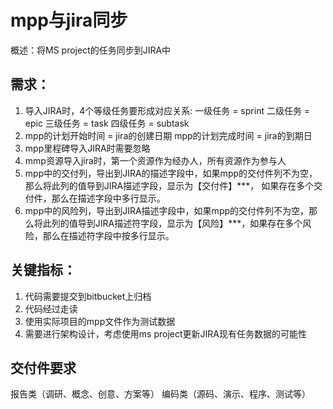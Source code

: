 # mpp与jira同步
概述：将MS project的任务同步到JIRA中
## 需求：
1. 导入JIRA时，4个等级任务要形成对应关系:
一级任务 = sprint
二级任务 = epic
三级任务 = task
四级任务 = subtask
2. mpp的计划开始时间 = jira的创建日期
   mpp的计划完成时间 = jira的到期日
3. mpp里程碑导入JIRA时需要忽略
4. mmp资源导入jira时，第一个资源作为经办人，所有资源作为参与人
5. mpp中的交付列，导出到JIRA的描述字段中，如果mpp的交付件列不为空，那么将此列的值导到JIRA描述字段，显示为【交付件】***，
如果存在多个交付件，那么在描述字段中多行显示。
6. mpp中的风险列，导出到JIRA描述字段中，如果mpp的交付件列不为空，那么将此列的值导到JIRA描述符字段，显示为【风险】***，如果存在多个风险，那么在描述符字段中按多行显示。

## 关键指标：
1. 代码需要提交到bitbucket上归档
2. 代码经过走读
3. 使用实际项目的mpp文件作为测试数据
44. 需要进行架构设计，考虑使用ms project更新JIRA现有任务数据的可能性


## 交付件要求
报告类（调研、概念、创意、方案等）
编码类（源码、演示、程序、测试等）

